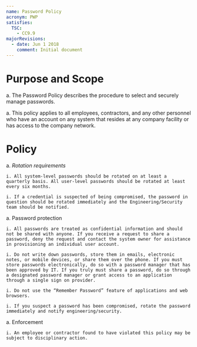 ```yaml
---
name: Password Policy
acronym: PWP
satisfies:
  TSC:
    - CC9.9
majorRevisions:
  - date: Jun 1 2018
    comment: Initial document
---
```


# Purpose and Scope 

a. The Password Policy describes the procedure to select and securely manage passwords. 

a. This policy applies to all employees, contractors, and any other personnel who have an account on any system that resides at any company facility or has access to the company network.  

# Policy

a. *Rotation requirements* 

    i. All system-level passwords should be rotated on at least a quarterly basis. All user-level passwords should be rotated at least every six months. 

    i. If a credential is suspected of being compromised, the password in question should be rotated immediately and the Engineering/Security team should be notified. 

a. Password protection

    i. All passwords are treated as confidential information and should not be shared with anyone. If you receive a request to share a password, deny the request and contact the system owner for assistance in provisioning an individual user account. 

    i. Do not write down passwords, store them in emails, electronic notes, or mobile devices, or share them over the phone. If you must store passwords electronically, do so with a password manager that has been approved by IT. If you truly must share a password, do so through a designated password manager or grant access to an application through a single sign on provider. 

    i. Do not use the “Remember Password” feature of applications and web browsers. 

    i. If you suspect a password has been compromised, rotate the password immediately and notify engineering/security. 

a. Enforcement

    i. An employee or contractor found to have violated this policy may be subject to disciplinary action. 


